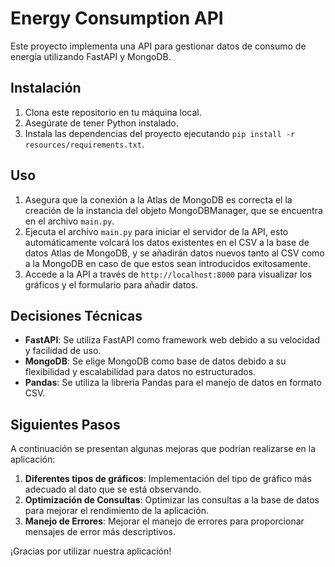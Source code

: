 # Energy Consumption API

Este proyecto implementa una API para gestionar datos de consumo de energía utilizando FastAPI y MongoDB.

## Instalación

1. Clona este repositorio en tu máquina local.
2. Asegúrate de tener Python instalado.
3. Instala las dependencias del proyecto ejecutando `pip install -r resources/requirements.txt`.

## Uso

1. Asegura que la conexión a la Atlas de MongoDB es correcta el la creación de la instancia del objeto MongoDBManager, que se encuentra en el archivo `main.py`.
2. Ejecuta el archivo `main.py` para iniciar el servidor de la API, esto automáticamente volcará los datos existentes en el CSV a la base de datos Atlas de MongoDB, y se añadirán datos nuevos tanto al CSV como a la MongoDB en caso de que estos sean introducidos exitosamente.
3. Accede a la API a través de `http://localhost:8000` para visualizar los gráficos y el formulario para añadir datos.

## Decisiones Técnicas

- **FastAPI**: Se utiliza FastAPI como framework web debido a su velocidad y facilidad de uso.
- **MongoDB**: Se elige MongoDB como base de datos debido a su flexibilidad y escalabilidad para datos no estructurados.
- **Pandas**: Se utiliza la librería Pandas para el manejo de datos en formato CSV.

## Siguientes Pasos

A continuación se presentan algunas mejoras que podrían realizarse en la aplicación:

1. **Diferentes tipos de gráficos**: Implementación del tipo de gráfico más adecuado al dato que se está observando.
2. **Optimización de Consultas**: Optimizar las consultas a la base de datos para mejorar el rendimiento de la aplicación.
3. **Manejo de Errores**: Mejorar el manejo de errores para proporcionar mensajes de error más descriptivos.

¡Gracias por utilizar nuestra aplicación!
